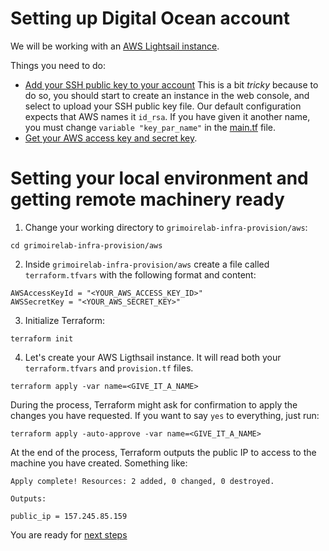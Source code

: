 # Setting up Digital Ocean account

We will be working with an [AWS Lightsail instance](https://aws.amazon.com/lightsail/).

Things you need to do:
* [Add your SSH public key to your account](https://lightsail.aws.amazon.com/ls/docs/en_us/articles/understanding-ssh-in-amazon-lightsail)
This is a bit *tricky* because to do so, you should start to create an instance in the web console, and select to upload your SSH public key file. Our default configuration expects that AWS names it `id_rsa`. If you have given it another name, you must change `variable "key_par_name"` in the [main.tf](main.tf) file.
* [Get your AWS access key and secret key](https://lightsail.aws.amazon.com/ls/docs/en_us/articles/lightsail-how-to-set-up-access-keys-to-use-sdk-api-cli).

# Setting your local environment and getting remote machinery ready

1. Change your working directory to `grimoirelab-infra-provision/aws`:
```
cd grimoirelab-infra-provision/aws
```

2. Inside `grimoirelab-infra-provision/aws` create a file called `terraform.tfvars` with the following format and content:
```
AWSAccessKeyId = "<YOUR_AWS_ACCESS_KEY_ID>"
AWSSecretKey = "<YOUR_AWS_SECRET_KEY>"
```

3. Initialize Terraform:
```
terraform init
```

4. Let's create your AWS Ligthsail instance. It will read both your `terraform.tfvars` and `provision.tf` files.
```
terraform apply -var name=<GIVE_IT_A_NAME>
```

During the process, Terraform might ask for confirmation to apply the changes you
have requested. If you want to say `yes` to everything, just run:
```
terraform apply -auto-approve -var name=<GIVE_IT_A_NAME>
```

At the end of the process, Terraform outputs the public IP to access to the
machine you have created. Something like:
```
Apply complete! Resources: 2 added, 0 changed, 0 destroyed.

Outputs:

public_ip = 157.245.85.159
```

You are ready for [next steps](../README.md#step-2-deploy-and-manage-grimoirelab-in-your-cloud-infrastructure)